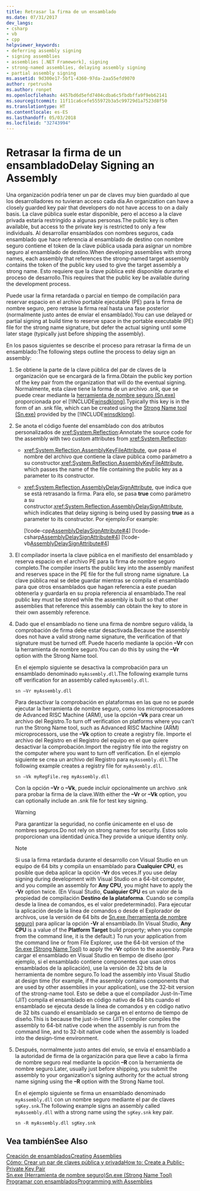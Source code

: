 ```yaml
---
title: Retrasar la firma de un ensamblado
ms.date: 07/31/2017
dev_langs:
- csharp
- vb
- cpp
helpviewer_keywords:
- deferring assembly signing
- signing assemblies
- assemblies [.NET Framework], signing
- strong-named assemblies, delaying assembly signing
- partial assembly signing
ms.assetid: 9d300e17-5bf1-4360-97da-2aa55efd9070
author: rpetrusha
ms.author: ronpet
ms.openlocfilehash: 4457bd6d5efd7404cdba6c5fbdbffa9f9eb62141
ms.sourcegitcommit: 11f11ca6cefe555972b3a5c99729d1a7523d8f50
ms.translationtype: HT
ms.contentlocale: es-ES
ms.lasthandoff: 05/03/2018
ms.locfileid: "32743994"
---
```

# <a name="delay-signing-an-assembly"></a><span data-ttu-id="1a454-102">Retrasar la firma de un ensamblado</span><span class="sxs-lookup"><span data-stu-id="1a454-102">Delay Signing an Assembly</span></span>
<span data-ttu-id="1a454-103">Una organización podría tener un par de claves muy bien guardado al que los desarrolladores no tuvieran acceso cada día.</span><span class="sxs-lookup"><span data-stu-id="1a454-103">An organization can have a closely guarded key pair that developers do not have access to on a daily basis.</span></span> <span data-ttu-id="1a454-104">La clave pública suele estar disponible, pero el acceso a la clave privada estaría restringido a algunas personas.</span><span class="sxs-lookup"><span data-stu-id="1a454-104">The public key is often available, but access to the private key is restricted to only a few individuals.</span></span> <span data-ttu-id="1a454-105">Al desarrollar ensamblados con nombres seguros, cada ensamblado que hace referencia al ensamblado de destino con nombre seguro contiene el token de la clave pública usada para asignar un nombre seguro al ensamblado de destino.</span><span class="sxs-lookup"><span data-stu-id="1a454-105">When developing assemblies with strong names, each assembly that references the strong-named target assembly contains the token of the public key used to give the target assembly a strong name.</span></span> <span data-ttu-id="1a454-106">Esto requiere que la clave pública esté disponible durante el proceso de desarrollo.</span><span class="sxs-lookup"><span data-stu-id="1a454-106">This requires that the public key be available during the development process.</span></span>  
  
 <span data-ttu-id="1a454-107">Puede usar la firma retardada o parcial en tiempo de compilación para reservar espacio en el archivo portable ejecutable (PE) para la firma de nombre seguro, pero retrase la firma real hasta una fase posterior (normalmente justo antes de enviar el ensamblado).</span><span class="sxs-lookup"><span data-stu-id="1a454-107">You can use delayed or partial signing at build time to reserve space in the portable executable (PE) file for the strong name signature, but defer the actual signing until some later stage (typically just before shipping the assembly).</span></span>  
  
 <span data-ttu-id="1a454-108">En los pasos siguientes se describe el proceso para retrasar la firma de un ensamblado:</span><span class="sxs-lookup"><span data-stu-id="1a454-108">The following steps outline the process to delay sign an assembly:</span></span>  
  
1.  <span data-ttu-id="1a454-109">Se obtiene la parte de la clave pública del par de claves de la organización que se encargará de la firma.</span><span class="sxs-lookup"><span data-stu-id="1a454-109">Obtain the public key portion of the key pair from the organization that will do the eventual signing.</span></span> <span data-ttu-id="1a454-110">Normalmente, esta clave tiene la forma de un archivo .snk, que se puede crear mediante la [herramienta de nombre seguro (Sn.exe)](../../../docs/framework/tools/sn-exe-strong-name-tool.md) proporcionada por el [!INCLUDE[winsdklong](../../../includes/winsdklong-md.md)].</span><span class="sxs-lookup"><span data-stu-id="1a454-110">Typically this key is in the form of an .snk file, which can be created using the [Strong Name tool (Sn.exe)](../../../docs/framework/tools/sn-exe-strong-name-tool.md) provided by the [!INCLUDE[winsdklong](../../../includes/winsdklong-md.md)].</span></span>  
  
2.  <span data-ttu-id="1a454-111">Se anota el código fuente del ensamblado con dos atributos personalizados de <xref:System.Reflection>:</span><span class="sxs-lookup"><span data-stu-id="1a454-111">Annotate the source code for the assembly with two custom attributes from <xref:System.Reflection>:</span></span>  
  
    -   <span data-ttu-id="1a454-112"><xref:System.Reflection.AssemblyKeyFileAttribute>, que pasa el nombre del archivo que contiene la clave pública como parámetro a su constructor.</span><span class="sxs-lookup"><span data-stu-id="1a454-112"><xref:System.Reflection.AssemblyKeyFileAttribute>, which passes the name of the file containing the public key as a parameter to its constructor.</span></span>  
  
    -   <span data-ttu-id="1a454-113"><xref:System.Reflection.AssemblyDelaySignAttribute>, que indica que se está retrasando la firma. Para ello, se pasa **true** como parámetro a su constructor.</span><span class="sxs-lookup"><span data-stu-id="1a454-113"><xref:System.Reflection.AssemblyDelaySignAttribute>, which indicates that delay signing is being used by passing **true** as a parameter to its constructor.</span></span> <span data-ttu-id="1a454-114">Por ejemplo:</span><span class="sxs-lookup"><span data-stu-id="1a454-114">For example:</span></span>  
  
         [!code-cpp[AssemblyDelaySignAttribute#4](../../../samples/snippets/cpp/VS_Snippets_CLR/AssemblyDelaySignAttribute/cpp/source2.cpp#4)]
         [!code-csharp[AssemblyDelaySignAttribute#4](../../../samples/snippets/csharp/VS_Snippets_CLR/AssemblyDelaySignAttribute/cs/source2.cs#4)]
         [!code-vb[AssemblyDelaySignAttribute#4](../../../samples/snippets/visualbasic/VS_Snippets_CLR/AssemblyDelaySignAttribute/vb/source2.vb#4)]  
  
3.  <span data-ttu-id="1a454-115">El compilador inserta la clave pública en el manifiesto del ensamblado y reserva espacio en el archivo PE para la firma de nombre seguro completo.</span><span class="sxs-lookup"><span data-stu-id="1a454-115">The compiler inserts the public key into the assembly manifest and reserves space in the PE file for the full strong name signature.</span></span> <span data-ttu-id="1a454-116">La clave pública real se debe guardar mientras se compila el ensamblado para que otros ensamblados que hagan referencia a este puedan obtenerla y guardarla en su propia referencia al ensamblado.</span><span class="sxs-lookup"><span data-stu-id="1a454-116">The real public key must be stored while the assembly is built so that other assemblies that reference this assembly can obtain the key to store in their own assembly reference.</span></span>  
  
4.  <span data-ttu-id="1a454-117">Dado que el ensamblado no tiene una firma de nombre seguro válida, la comprobación de firma debe estar desactivada.</span><span class="sxs-lookup"><span data-stu-id="1a454-117">Because the assembly does not have a valid strong name signature, the verification of that signature must be turned off.</span></span> <span data-ttu-id="1a454-118">Puede hacerlo mediante la opción **–Vr** con la herramienta de nombre seguro.</span><span class="sxs-lookup"><span data-stu-id="1a454-118">You can do this by using the **–Vr** option with the Strong Name tool.</span></span>  
  
     <span data-ttu-id="1a454-119">En el ejemplo siguiente se desactiva la comprobación para un ensamblado denominado `myAssembly.dll`.</span><span class="sxs-lookup"><span data-stu-id="1a454-119">The following example turns off verification for an assembly called `myAssembly.dll`.</span></span>  
  
    ```  
    sn –Vr myAssembly.dll  
    ```  
  
     <span data-ttu-id="1a454-120">Para desactivar la comprobación en plataformas en las que no se puede ejecutar la herramienta de nombre seguro, como los microprocesadores de Advanced RISC Machine (ARM), use la opción **–Vk** para crear un archivo del Registro.</span><span class="sxs-lookup"><span data-stu-id="1a454-120">To turn off verification on platforms where you can’t run the Strong Name tool, such as Advanced RISC Machine (ARM) microprocessors, use the **–Vk** option to create a registry file.</span></span> <span data-ttu-id="1a454-121">Importe el archivo del Registro en el Registro del equipo en el que quiere desactivar la comprobación.</span><span class="sxs-lookup"><span data-stu-id="1a454-121">Import the registry file into the registry on the computer where you want to turn off verification.</span></span> <span data-ttu-id="1a454-122">En el ejemplo siguiente se crea un archivo del Registro para `myAssembly.dll`.</span><span class="sxs-lookup"><span data-stu-id="1a454-122">The following example creates a registry file for `myAssembly.dll`.</span></span>  
  
    ```  
    sn –Vk myRegFile.reg myAssembly.dll  
    ```  
  
     <span data-ttu-id="1a454-123">Con la opción **–Vr** o **–Vk**, puede incluir opcionalmente un archivo .snk para probar la firma de la clave.</span><span class="sxs-lookup"><span data-stu-id="1a454-123">With either the **–Vr** or **–Vk** option, you can optionally include an .snk file for test key signing.</span></span>  
  
    > [!WARNING]
    > <span data-ttu-id="1a454-124">Para garantizar la seguridad, no confíe únicamente en el uso de nombres seguros.</span><span class="sxs-lookup"><span data-stu-id="1a454-124">Do not rely on strong names for security.</span></span> <span data-ttu-id="1a454-125">Estos solo proporcionan una identidad única.</span><span class="sxs-lookup"><span data-stu-id="1a454-125">They provide a unique identity only.</span></span>
  
    > [!NOTE]
    >  <span data-ttu-id="1a454-126">Si usa la firma retardada durante el desarrollo con Visual Studio en un equipo de 64 bits y compila un ensamblado para **Cualquier CPU**, es posible que deba aplicar la opción **-Vr** dos veces.</span><span class="sxs-lookup"><span data-stu-id="1a454-126">If you use delay signing during development with Visual Studio on a 64-bit computer, and you compile an assembly for **Any CPU**, you might have to apply the **-Vr** option twice.</span></span> <span data-ttu-id="1a454-127">(En Visual Studio, **Cualquier CPU** es un valor de la propiedad de compilación **Destino de la plataforma**. Cuando se compila desde la línea de comandos, es el valor predeterminado). Para ejecutar la aplicación desde la línea de comandos o desde el Explorador de archivos, use la versión de 64 bits de [Sn.exe (herramienta de nombre seguro)](../../../docs/framework/tools/sn-exe-strong-name-tool.md) para aplicar la opción **-Vr** al ensamblado.</span><span class="sxs-lookup"><span data-stu-id="1a454-127">(In Visual Studio, **Any CPU** is a value of the **Platform Target** build property; when you compile from the command line, it is the default.) To run your application from the command line or from File Explorer, use the 64-bit version of the [Sn.exe (Strong Name Tool)](../../../docs/framework/tools/sn-exe-strong-name-tool.md) to apply the **-Vr** option to the assembly.</span></span> <span data-ttu-id="1a454-128">Para cargar el ensamblado en Visual Studio en tiempo de diseño (por ejemplo, si el ensamblado contiene componentes que usan otros ensamblados de la aplicación), use la versión de 32 bits de la herramienta de nombre seguro.</span><span class="sxs-lookup"><span data-stu-id="1a454-128">To load the assembly into Visual Studio at design time (for example, if the assembly contains components that are used by other assemblies in your application), use the 32-bit version of the strong-name tool.</span></span> <span data-ttu-id="1a454-129">Esto se debe a que el compilador Just-In-Time (JIT) compila el ensamblado en código nativo de 64 bits cuando el ensamblado se ejecuta desde la línea de comandos y en código nativo de 32 bits cuando el ensamblado se carga en el entorno de tiempo de diseño.</span><span class="sxs-lookup"><span data-stu-id="1a454-129">This is because the just-in-time (JIT) compiler compiles the assembly to 64-bit native code when the assembly is run from the command line, and to 32-bit native code when the assembly is loaded into the design-time environment.</span></span>  
  
5.  <span data-ttu-id="1a454-130">Después, normalmente justo antes del envío, se envía el ensamblado a la autoridad de firma de la organización para que lleve a cabo la firma de nombre seguro real mediante la opción **–R** con la herramienta de nombre seguro.</span><span class="sxs-lookup"><span data-stu-id="1a454-130">Later, usually just before shipping, you submit the assembly to your organization's signing authority for the actual strong name signing using the **–R** option with the Strong Name tool.</span></span>  
  
     <span data-ttu-id="1a454-131">En el ejemplo siguiente se firma un ensamblado denominado `myAssembly.dll` con un nombre seguro mediante el par de claves `sgKey.snk`.</span><span class="sxs-lookup"><span data-stu-id="1a454-131">The following example signs an assembly called `myAssembly.dll` with a strong name using the `sgKey.snk` key pair.</span></span>  
  
    ```  
    sn -R myAssembly.dll sgKey.snk  
    ```  
  
## <a name="see-also"></a><span data-ttu-id="1a454-132">Vea también</span><span class="sxs-lookup"><span data-stu-id="1a454-132">See Also</span></span>  
 [<span data-ttu-id="1a454-133">Creación de ensamblados</span><span class="sxs-lookup"><span data-stu-id="1a454-133">Creating Assemblies</span></span>](../../../docs/framework/app-domains/create-assemblies.md)  
 [<span data-ttu-id="1a454-134">Cómo: Crear un par de claves pública y privada</span><span class="sxs-lookup"><span data-stu-id="1a454-134">How to: Create a Public-Private Key Pair</span></span>](../../../docs/framework/app-domains/how-to-create-a-public-private-key-pair.md)  
 [<span data-ttu-id="1a454-135">Sn.exe (Herramienta de nombre seguro)</span><span class="sxs-lookup"><span data-stu-id="1a454-135">Sn.exe (Strong Name Tool)</span></span>](../../../docs/framework/tools/sn-exe-strong-name-tool.md)  
 [<span data-ttu-id="1a454-136">Programar con ensamblados</span><span class="sxs-lookup"><span data-stu-id="1a454-136">Programming with Assemblies</span></span>](../../../docs/framework/app-domains/programming-with-assemblies.md)
